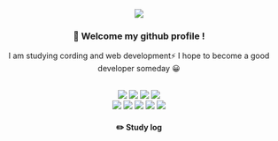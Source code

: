 <!-- ### Hi🐱 I am studying computer engineering and web development⚡️ 
### I hope to become a good developer someday 😀



<a href="https://www.instagram.com/noeyh66/" target="_blank"><img src="https://img.shields.io/badge/Instagram-181717?style=뱃지모양&logo=로고&logoColor=로고색상"/></a>
<a href="https://noeyh66.tistory.com/" target="_blank"><img src="https://img.shields.io/badge/뱃지레이블-배경색?style=뱃지모양&logo=로고&logoColor=로고색상"/></a>
<a href="버튼을 눌렀을 때 이동할 링크" target="_blank"><img src="https://img.shields.io/badge/뱃지레이블-배경색?style=뱃지모양&logo=로고&logoColor=로고색상"/></a>

<a href="버튼을 눌렀을 때 이동할 링크" target="_blank"><img src="https://img.shields.io/badge/뱃지레이블-배경색?style=뱃지모양&logo=로고&logoColor=로고색상"/></a>
<a href="버튼을 눌렀을 때 이동할 링크" target="_blank"><img src="https://img.shields.io/badge/뱃지레이블-배경색?style=뱃지모양&logo=로고&logoColor=로고색상"/></a>
<a href="버튼을 눌렀을 때 이동할 링크" target="_blank"><img src="https://img.shields.io/badge/뱃지레이블-배경색?style=뱃지모양&logo=로고&logoColor=로고색상"/></a> -->



<div align="center"> 

<div align="center">
  <img src="https://www.canva.com/design/DAFy_wMTP8U/TpTKSkN8luy38VnptIRWgA/view?utm_content=DAFy_wMTP8U&utm_campaign=designshare&utm_medium=link&utm_source=publishsharelink&mode=preview" />
</div>


###  :wave: Welcome my github profile !

 I am studying cording and web development⚡️ 
 I hope to become a good developer someday 😀

<!--
<a href="https://www.instagram.com/noeyh66/" target="_blank"><img src="https://img.shields.io/badge/Instagram-181717?style=뱃지모양&logo=로고&logoColor=로고색상"/></a>
-->


 <br/>
  
<img src="https://img.shields.io/badge/JAVA-007396?style=for-the-badge&logo=Java&logoColor=white">
<img src="https://img.shields.io/badge/JavaScript-F7DF1E?style=for-the-badge&logo=JavaScript&logoColor=white">
<img src="https://img.shields.io/badge/HTML5-E34F26?style=for-the-badge&logo=HTML5&logoColor=white">
<img src="https://img.shields.io/badge/CSS3-1572B6?style=for-the-badge&logo=CSS3&logoColor=white"> <br>
<img src="https://img.shields.io/badge/MySQL-4479A1?style=for-the-badge&logo=MySQL&logoColor=white">
<img src="https://img.shields.io/badge/aws-232F3E?style=for-the-badge&logo=Amazon aws&logoColor=white">
<img src="https://img.shields.io/badge/Eclipse-2C2255?style=for-the-badge&logo=Eclipse%20IDE&logoColor=white">
<img src="https://img.shields.io/badge/github-181717?style=for-the-badge&logo=github&logoColor=white">
<img src="https://img.shields.io/badge/VSCode-007ACC?style=for-the-badge&logo=VisualStudioCode&logoColor=white">
 
   <br/>

 
#### :pencil2: Study log
  <br/>
</div>


